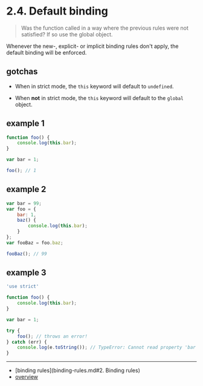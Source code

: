 # 2.4. Default binding
> Was the function called in a way where the previous rules were not
> satisfied? If so use the global object.

Whenever the new-, explicit- or implicit binding rules don't apply,
the default binding will be enforced.

## gotchas
- When in strict mode, the `this` keyword will default to `undefined`.

- When **not** in strict mode, the `this` keyword will default to the
`global` object.

## example 1
```javascript
function foo() {
	console.log(this.bar);
}

var bar = 1;

foo(); // 1
```

## example 2
```javascript
var bar = 99;
var foo = {
	bar: 1,
	baz() {
		console.log(this.bar);
	}
};
var fooBaz = foo.baz;

fooBaz(); // 99
```

## example 3
```javascript
'use strict'

function foo() {
	console.log(this.bar);
}

var bar = 1;

try {
	foo(); // throws an error!
} catch (err) {
	console.log(e.toString()); // TypeError: Cannot read property 'bar' of undefined
}
```

---
* [binding rules](binding-rules.md#2. Binding rules)
* [overview](../README.md#overview)
